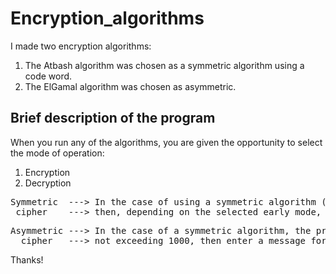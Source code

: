 # Encryption_algorithms

I made two encryption algorithms:
1. The Atbash algorithm was chosen as a symmetric algorithm using a code word.
2. The ElGamal algorithm was chosen as asymmetric.


<h2>Brief description of the program</h2>

When you run any of the algorithms, you are given the opportunity to select the mode of operation:
1. Encryption
2. Decryption

<pre>Symmetric  ---> In the case of using a symmetric algorithm (Atbash), you need a key - a word in which no letters are repeated,
 cipher    ---> then, depending on the selected early mode, enter messages for encryption / decryption.</pre>

<pre>Asymmetric ---> In the case of a symmetric algorithm, the principle is similar, but here, as a key, you must enter a number 
  cipher   ---> not exceeding 1000, then enter a message for encryption, or the resulting sequence of numbers for decryption.</pre>
  
  Thanks!
